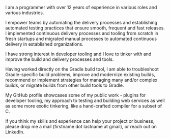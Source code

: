 I am a programmer with over 12 years of experience in various roles and various industries.

I empower teams by automating the delivery processes and establishing automated testing practices that ensure smooth, frequent and fast releases.
I implemented continuous delivery processes and tooling from scratch in fresh startups and migrated manual processes to automated continuous delivery in established organizations.

I have strong interest in developer tooling and I love to tinker with and improve the build and delivery processes and tools.

Having worked directly on the Gradle build tool, I am able to troubleshoot Gradle-specific build problems, improve and modernize existing builds, recommend or implement strategies for managing many and/or complex builds, or migrate builds from other build tools to Gradle.

My GitHub profile showcases some of my public work - plugins for developer tooling, my approach to testing and building web services as well as some more exotic tinkering, like a hand-crafted compiler for a subset of C.

If you think my skills and experience can help your project or business, please drop me a mail (firstname dot lastname at gmail), or reach out on LinkedIn.
